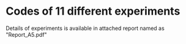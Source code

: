 
# Codes of 11 different experiments

Details of experiments is available in attached report named as "Report_A5.pdf"
